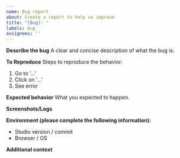 ```yaml
---
name: Bug report
about: Create a report to help us improve
title: "[Bug]: "
labels: bug
assignees: ''
---
```


**Describe the bug**
A clear and concise description of what the bug is.

**To Reproduce**
Steps to reproduce the behavior:
1. Go to '...'
2. Click on '...'
3. See error

**Expected behavior**
What you expected to happen.

**Screenshots/Logs**

**Environment (please complete the following information):**
- Studio version / commit
- Browser / OS

**Additional context**

